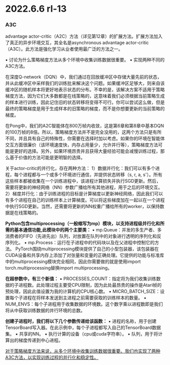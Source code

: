 # 2022.6.6 rl-13

### A3C

advantage actor-critic（A2C）方法（详见第12章）的扩展方法。扩展方法加入了真正的异步环境交互，其全名是asynchronous advantage actor-critic（A3C）。此方法是强化学习从业者使用最广泛的方法之一。

▪  讨论为什么策略梯度方法从多个环境中收集训练数据很重要。
▪  实现两种不同的A3C方法。

在深度Q-network（DQN）中，我们通过在回放缓冲区中存储大量先前的状态，并从此缓冲区中采样我们的训练批来解决这个问题。如果缓冲区足够大，则来自该缓冲区的随机样本将更好地表示状态的分布。不幸的是，该解决方案不适用于策略梯度方法，因为它们大多数都是在线策略的，这意味着我们必须根据当前策略生成的样本进行训练，因此记住旧的状态转移将变得不可行。你可以尝试这么做，但是最终的策略梯度是用于生成样本的旧策略的梯度，而不是你想要更新的当前策略的梯度。

在Pong中，我们的A2C智能体在800万帧内收敛，这是第6章和第8章中基本DQN的100万帧的8倍。所以，策略梯度方法并不是完全没用的，这两个方法只是有所不同，并且具有自己的特殊性，你需要在选择时加以考虑。如果你的环境在智能体交互方面很廉价（该环境速度快，内存占用量少，允许并行等），策略梯度方法可能是更好的选择。另外，如果环境昂贵并且获得大量经验可能会减慢训练过程，那么基于价值的方法可能是更明智的选择。

关于actor-critic的并行化，存在两种方法：
1）数据并行化：我们可以有多个进程，每个进程都与一个或多个环境进行通信，并提供状态转移（s, r, a, s'）。所有这些样本都被收集在一个训练进程中，该进程计算损失并执行SGD更新。然后，需要将更新的神经网络（NN）参数广播给所有其他进程，用于之后的环境交互。
2）梯度并行化：由于训练进程的目标是计算梯度以更新神经网络，因此我们可以有多个进程在自己的训练样本上计算梯度。可以将这些梯度加在一起以在一个进程中执行SGD更新。当然，还需要将更新的NN权重广播给所有的worker，以保持数据是在线策略的。

**Python包含multiprocessing（一般缩写为mp）模块，以支持进程级并行化和所需的基本通信功能,此模块中的两个主要类：**
▪  mp.Queue：并发的多生产者、多消费者的FIFO（先进先出）队列，对放置在队列中的对象进行透明的序列化和反序列化。
▪  mp.Process：运行在子进程中的代码块以及在父进程中控制它的方法。
PyTorch围绕multiprocessing模块提供了自己的小型包装器，该包装器在CUDA设备和共享内存上添加了对张量和变量的正确处理。它提供的功能与标准库中的multiprocessing模块完全相同，因此你需要做的就是使用import torch.multiprocessing替换import multiprocessing。

**在超参数中，有三个新值：**
▪  PROCESSES_COUNT：指定将为我们收集训练数据的子进程数。此处理过程主要受CPU限制，因为此处最昂贵的操作是Atari帧的预处理，因此此值设置为我的计算机的CPU核心数。
▪  MICRO_BATCH_SIZE：设置每个子进程在将样本发送到主进程之前需要获取的训练样本的数量。
▪  NUM_ENVS：每个子进程用于收集数据的环境数。这个数字乘以进程数即是我们将从中获取训练数据的并行环境的总数。

**创建子进程时，我们将以下几个参数传递给该函数：**
▪  进程的名称，用于创建TensorBoard写入器。在此示例中，每个子进程都写入自己的TensorBoard数据集。
▪  共享的NN。
▪  执行计算的设备（cpu或cuda字符串）。
▪  队列，用于将计算出的梯度传递到中心进程。

<u>对于策略梯度方法来说，从多个环境中收集训练数据很重要。我们也实现了两种A3C方法，以实现训练过程的并行化和稳定性。</u>